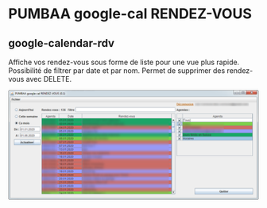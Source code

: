 # PUMBAA google-cal RENDEZ-VOUS
## google-calendar-rdv
Affiche vos rendez-vous sous forme de liste pour une vue plus rapide.
Possibilité de filtrer par date et par nom.
Permet de supprimer des rendez-vous avec DELETE.

![Alt text](./screenshots/screenshot_01.png?raw=true "GUI 1")